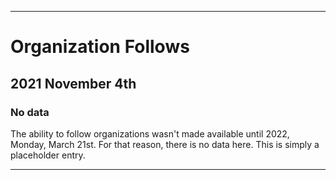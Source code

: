 
***

# Organization Follows

## 2021 November 4th

### No data

The ability to follow organizations wasn't made available until 2022, Monday, March 21st. For that reason, there is no data here. This is simply a placeholder entry.

***
